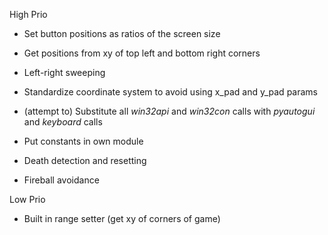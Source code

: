 High Prio
- Set button positions as ratios of the screen size
- Get positions from xy of top left and bottom right corners
- Left-right sweeping
- Standardize coordinate system to avoid using x_pad and y_pad params
- (attempt to) Substitute all *win32api* and *win32con* calls with *pyautogui* and *keyboard* calls
- Put constants in own module

- Death detection and resetting
- Fireball avoidance


Low Prio
- Built in range setter (get xy of corners of game)

